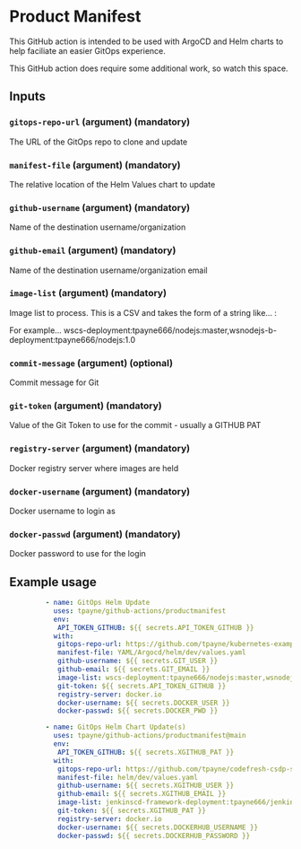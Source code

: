 # Product Manifest

This GitHub action is intended to be used with ArgoCD and Helm charts to help faciliate an easier GitOps experience.

This GitHub action does require some additional work, so watch this space.

## Inputs
### `gitops-repo-url` (argument) (mandatory)
The URL of the GitOps repo to clone and update

### `manifest-file` (argument) (mandatory)
The relative location of the Helm Values chart to update

### `github-username` (argument) (mandatory)
Name of the destination username/organization

### `github-email` (argument) (mandatory)
Name of the destination username/organization email

### `image-list` (argument) (mandatory)
Image list to process. This is a CSV and takes the form of a string like...
   <helmChartName>:<dockerImage>

For example...
   wscs-deployment:tpayne666/nodejs:master,wsnodejs-b-deployment:tpayne666/nodejs:1.0   

### `commit-message` (argument) (optional)
Commit message for Git

### `git-token` (argument) (mandatory)
Value of the Git Token to use for the commit - usually a GITHUB PAT 

### `registry-server` (argument) (mandatory)
Docker registry server where images are held
  
### `docker-username` (argument) (mandatory)
Docker username to login as

### `docker-passwd` (argument) (mandatory)
Docker password to use for the login

## Example usage
```yaml
         - name: GitOps Helm Update
           uses: tpayne/github-actions/productmanifest
           env:
            API_TOKEN_GITHUB: ${{ secrets.API_TOKEN_GITHUB }}
           with:
            gitops-repo-url: https://github.com/tpayne/kubernetes-examples
            manifest-file: YAML/Argocd/helm/dev/values.yaml
            github-username: ${{ secrets.GIT_USER }}
            github-email: ${{ secrets.GIT_EMAIL }}
            image-list: wscs-deployment:tpayne666/nodejs:master,wsnodejs-b-deployment:tpayne666/nodejs:1.0 
            git-token: ${{ secrets.API_TOKEN_GITHUB }}
            registry-server: docker.io
            docker-username: ${{ secrets.DOCKER_USER }}
            docker-passwd: ${{ secrets.DOCKER_PWD }}

         - name: GitOps Helm Chart Update(s)
           uses: tpayne/github-actions/productmanifest@main
           env:
            API_TOKEN_GITHUB: ${{ secrets.XGITHUB_PAT }}
           with:
            gitops-repo-url: https://github.com/tpayne/codefresh-csdp-samples
            manifest-file: helm/dev/values.yaml
            github-username: ${{ secrets.XGITHUB_USER }}
            github-email: ${{ secrets.XGITHUB_EMAIL }}
            image-list: jenkinscd-framework-deployment:tpayne666/jenkinsdsl:latest
            git-token: ${{ secrets.XGITHUB_PAT }}
            registry-server: docker.io
            docker-username: ${{ secrets.DOCKERHUB_USERNAME }}
            docker-passwd: ${{ secrets.DOCKERHUB_PASSWORD }}

```

